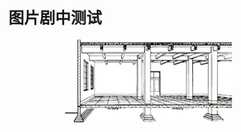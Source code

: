 # 图片剧中测试

<div align=center><img width="300" height="150" src="https://github.com/Chenlingjie/my_bimcourses/blob/master/1.BIM%E5%BF%85%E4%BF%AE%E8%AF%BE-%E7%BB%93%E6%9E%84%E8%AF%86%E5%9B%BE%E8%AF%BE%E7%A8%8B/images/%E7%BB%93%E6%9E%84%E8%8D%B7%E8%BD%BD.jpg">

